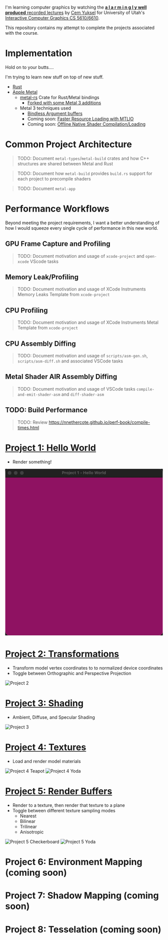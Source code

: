 I'm learning computer graphics by watching the [**a l a r m i n g l y well produced** recorded lectures](https://www.youtube.com/playlist?list=PLplnkTzzqsZTfYh4UbhLGpI5kGd5oW_Hh) by [Cem Yuksel](http://www.cemyuksel.com/) for University of Utah's [Interactive Computer Graphics CS 5610/6610](https://graphics.cs.utah.edu/courses/cs6610/spring2022/).

This repository contains my attempt to complete the projects associated with the course.

# Implementation

Hold on to your butts....

I'm trying to learn new stuff on top of new stuff.

- [Rust](https://www.rust-lang.org/)
- [Apple Metal](https://developer.apple.com/metal/)
    - [metal-rs](https://github.com/gfx-rs/metal-rs) Crate for Rust/Metal bindings
        - [Forked with some Metal 3 additions](https://github.com/gfx-rs/metal-rs/compare/master...peterwmwong:metal3)
    - Metal 3 techniques used
        - [Bindless Argument buffers](https://developer.apple.com/videos/play/wwdc2022/10101/)
        - Coming soon: [Faster Resource Loading with MTLIO](https://developer.apple.com/videos/play/wwdc2022/10104/)
        - Coming soon: [Offline Native Shader Compilation/Loading](https://developer.apple.com/videos/play/wwdc2022/10102/)

# Common Project Architecture

> TODO: Document `metal-types`/`metal-build` crates and how C++ structures are shared between Metal and Rust

> TODO: Document how `metal-build` provides `build.rs` support for each project to precompile shaders

> TODO: Document `metal-app`

# Performance Workflows

Beyond meeting the project requirements, I want a better understanding of how I would squeeze every single cycle of performance in this new world.

## GPU Frame Capture and Profiling

> TODO: Document motivation and usage of `xcode-project` and `open-xcode` VScode tasks

## Memory Leak/Profiling

> TODO: Document motivation and usage of XCode Instruments Memory Leaks Template from `xcode-project`

## CPU Profiling

> TODO: Document motivation and usage of XCode Instruments Metal Template from `xcode-project`

## CPU Assembly Diffing

> TODO: Document motivation and usage of `scripts/asm-gen.sh`, `scripts/asm-diff.sh` and associated VSCode tasks

## Metal Shader AIR Assembly Diffing

> TODO: Document motivation and usage of VSCode tasks `compile-and-emit-shader-asm` and `diff-shader-asm`

## TODO: Build Performance

> TODO: Review https://nnethercote.github.io/perf-book/compile-times.html

# [Project 1: Hello World](./proj-1-hello-world/)

- Render something!

![Project 1](./proj-1-hello-world/p1.gif)


# [Project 2: Transformations](./proj-2-transformations/)

- Transform model vertex coordinates to to normalized device coordinates
- Toggle between Orthographic and Perspective Projection

![Project 2](./proj-2-transformations/p2.gif)


# [Project 3: Shading](./proj-3-shading/)

- Ambient, Diffuse, and Specular Shading

![Project 3](./proj-3-shading/p3.gif)


# [Project 4: Textures](./proj-4-textures/)

- Load and render model materials

![Project 4 Teapot](./proj-4-textures/p4.gif)
![Project 4 Yoda](./proj-4-textures/p4-yoda.gif)


# [Project 5: Render Buffers](./proj-5-render-buffers/)

- Render to a texture, then render that texture to a plane
- Toggle between different texture sampling modes
    - Nearest
    - Bilinear
    - Trilinear
    - Anisotropic

![Project 5 Checkerboard](./proj-5-render-buffers/p5-checkerboard.gif)
![Project 5 Yoda](./proj-5-render-buffers/p5-yoda.gif)

# Project 6: Environment Mapping (coming soon)

# Project 7: Shadow Mapping (coming soon)

# Project 8: Tesselation (coming soon)
